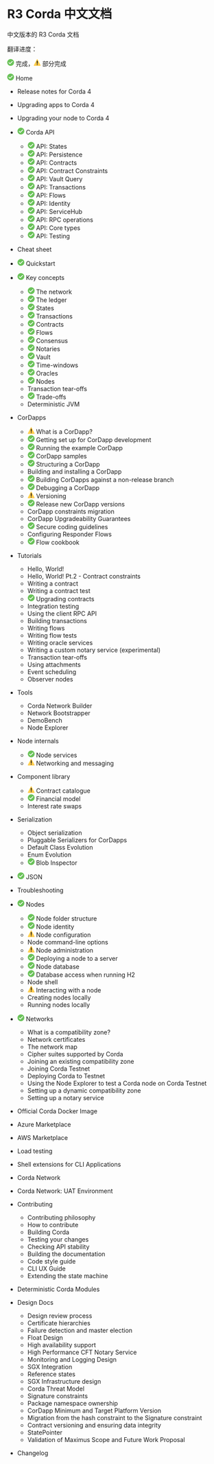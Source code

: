 # R3 Corda 中文文档
中文版本的 R3 Corda 文档

翻译进度：

![完成](./completed.png) 完成，![部分完成](./partial-completed.png) 部分完成

![完成](./completed.png) Home
- Release notes for Corda 4
- Upgrading apps to Corda 4
- Upgrading your node to Corda 4

- ![完成](./completed.png) Corda API
   - ![完成](./completed.png) API: States
   - ![完成](./completed.png) API: Persistence
   - ![完成](./completed.png) API: Contracts
   - ![完成](./completed.png) API: Contract Constraints
   - ![完成](./completed.png) API: Vault Query
   - ![完成](./completed.png) API: Transactions
   - ![完成](./completed.png) API: Flows
   - ![完成](./completed.png) API: Identity
   - ![完成](./completed.png) API: ServiceHub
   - ![完成](./completed.png) API: RPC operations
   - ![完成](./completed.png) API: Core types
   - ![完成](./completed.png) API: Testing

- Cheat sheet
- ![完成](./completed.png) Quickstart
- ![完成](./completed.png) Key concepts
   - ![完成](./completed.png) The network
   - ![完成](./completed.png) The ledger
   - ![完成](./completed.png) States
   - ![完成](./completed.png) Transactions
   - ![完成](./completed.png) Contracts
   - ![完成](./completed.png) Flows
   - ![完成](./completed.png) Consensus
   - ![完成](./completed.png) Notaries
   - ![完成](./completed.png) Vault
   - ![完成](./completed.png) Time-windows
   - ![完成](./completed.png) Oracles
   - ![完成](./completed.png) Nodes
   - Transaction tear-offs
   - ![完成](./completed.png) Trade-offs
   - Deterministic JVM
   
- CorDapps
   - ![部分完成](./partial-completed.png) What is a CorDapp?
   - ![完成](./completed.png) Getting set up for CorDapp development
   - ![完成](./completed.png) Running the example CorDapp
   - ![完成](./completed.png) CorDapp samples
   - ![完成](./completed.png) Structuring a CorDapp
   - Building and installing a CorDapp
   - ![完成](./completed.png) Building CorDapps against a non-release branch
   - ![完成](./completed.png) Debugging a CorDapp
   - ![部分完成](./partial-completed.png) Versioning
   - ![完成](./completed.png) Release new CorDapp versions
   - CorDapp constraints migration
   - CorDapp Upgradeability Guarantees
   - ![完成](./completed.png) Secure coding guidelines
   - Configuring Responder Flows
   - ![完成](./completed.png) Flow cookbook
   
- Tutorials
   - Hello, World!
   - Hello, World! Pt.2 - Contract constraints
   - Writing a contract
   - Writing a contract test
   - ![完成](./completed.png) Upgrading contracts
   - Integration testing
   - Using the client RPC API
   - Building transactions
   - Writing flows
   - Writing flow tests
   - Writing oracle services
   - Writing a custom notary service (experimental)
   - Transaction tear-offs
   - Using attachments
   - Event scheduling
   - Observer nodes
   
- Tools
   - Corda Network Builder
   - Network Bootstrapper
   - DemoBench
   - Node Explorer
   
- Node internals
   - ![完成](./completed.png) Node services
   - ![部分完成](./partial-completed.png) Networking and messaging
   
- Component library
   - ![部分完成](./partial-completed.png) Contract catalogue
   - ![完成](./completed.png) Financial model
   - Interest rate swaps
   
- Serialization
   - Object serialization
   - Pluggable Serializers for CorDapps
   - Default Class Evolution
   - Enum Evolution
   - ![完成](./completed.png) Blob Inspector
   
- ![完成](./completed.png) JSON

- Troubleshooting

- ![完成](./completed.png) Nodes
   - ![完成](./completed.png) Node folder structure
   - ![完成](./completed.png) Node identity
   - ![部分完成](./partial-completed.png) Node configuration
   - Node command-line options
   - ![部分完成](./partial-completed.png) Node administration
   - ![完成](./completed.png) Deploying a node to a server
   - ![完成](./completed.png) Node database
   - ![完成](./completed.png) Database access when running H2
   - Node shell
   - ![部分完成](./partial-completed.png) Interacting with a node
   - Creating nodes locally
   - Running nodes locally
   
- ![完成](./completed.png) Networks
   - What is a compatibility zone?
   - Network certificates
   - The network map
   - Cipher suites supported by Corda
   - Joining an existing compatibility zone
   - Joining Corda Testnet
   - Deploying Corda to Testnet
   - Using the Node Explorer to test a Corda node on Corda Testnet
   - Setting up a dynamic compatibility zone
   - Setting up a notary service
   
- Official Corda Docker Image
- Azure Marketplace
- AWS Marketplace
- Load testing
- Shell extensions for CLI Applications

- Corda Network
- Corda Network: UAT Environment

- Contributing
   - Contributing philosophy
   - How to contribute
   - Building Corda
   - Testing your changes
   - Checking API stability
   - Building the documentation
   - Code style guide
   - CLI UX Guide
   - Extending the state machine
   
- Deterministic Corda Modules

- Design Docs
   - Design review process
   - Certificate hierarchies
   - Failure detection and master election
   - Float Design
   - High availability support
   - High Performance CFT Notary Service
   - Monitoring and Logging Design
   - SGX Integration
   - Reference states
   - SGX Infrastructure design
   - Corda Threat Model
   - Signature constraints
   - Package namespace ownership
   - CorDapp Minimum and Target Platform Version
   - Migration from the hash constraint to the Signature constraint
   - Contract versioning and ensuring data integrity
   - StatePointer
   - Validation of Maximus Scope and Future Work Proposal
   
- Changelog
